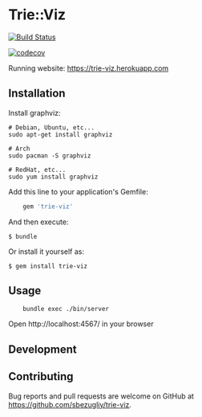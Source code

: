 # Trie::Viz

[![Build Status](https://cloud.drone.io/api/badges/sbezugliy/trie-viz/status.svg)](https://cloud.drone.io/sbezugliy/trie-viz)

[![codecov](https://codecov.io/gh/sbezugliy/trie-viz/branch/master/graph/badge.svg)](https://codecov.io/gh/sbezugliy/trie-viz)

Running website: https://trie-viz.herokuapp.com

## Installation

Install graphviz:

```
# Debian, Ubuntu, etc...
sudo apt-get install graphviz

# Arch
sudo pacman -S graphviz

# RedHat, etc...
sudo yum install graphviz
```

Add this line to your application's Gemfile:

```ruby
    gem 'trie-viz'
```

And then execute:

    $ bundle

Or install it yourself as:

    $ gem install trie-viz

## Usage

```
    bundle exec ./bin/server
```

Open http://localhost:4567/ in your browser

## Development

## Contributing

Bug reports and pull requests are welcome on GitHub at https://github.com/sbezugliy/trie-viz.
